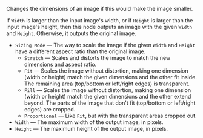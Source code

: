 Changes the dimensions of an image if this would make the image smaller. 

If `Width` is larger than the input image's width, or if `Height` is larger than the input image's height, then this node outputs an image with the given `Width` and `Height`. Otherwise, it outputs the original image. 

   - `Sizing Mode` — The way to scale the image if the given `Width` and `Height` have a different aspect ratio than the original image. 
      - `Stretch` — Scales and distorts the image to match the new dimensions and aspect ratio. 
      - `Fit` — Scales the image without distortion, making one dimension (width or height) match the given dimensions and the other fit inside. The remaining area (top/bottom or left/right edges) is transparent.
      - `Fill` — Scales the image without distortion, making one dimension (width or height) match the given dimensions and the other extend beyond. The parts of the image that don't fit (top/bottom or left/right edges) are cropped. 
      - `Proportional` — Like `Fit`, but with the transparent areas cropped out.
   - `Width` — The maximum width of the output image, in pixels. 
   - `Height` — The maximum height of the output image, in pixels. 
